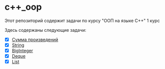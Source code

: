 # c++_oop
Этот репозиторий содержит задачи по курсу "ООП на языке C++" 1 курс

Здесь содержаны следующие задачи:
- [X] [Сумма произведений](https://github.com/ArtRozov/OOP/tree/main/sum_of_multiplication)
- [X] [String](https://github.com/ArtRozov/OOP/tree/main/string)
- [X] [BigInteger](hhttps://github.com/ArtRozov/OOP/tree/main/big_integer\rational)
- [X] [Deque](https://github.com/ArtRozov/OOP/tree/main/deque_oop)
- [X] [List](https://github.com/ArtRozov/OOP/tree/main/list_oop)
